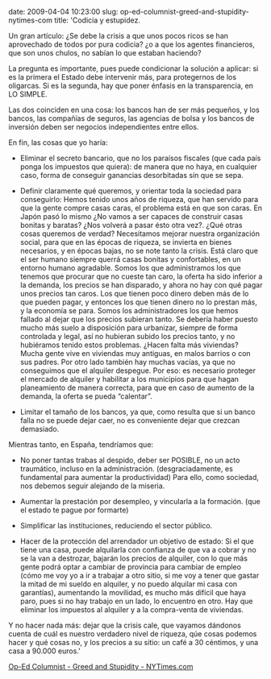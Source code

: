 date: 2009-04-04 10:23:00
slug: op-ed-columnist-greed-and-stupidity-nytimes-com
title: 'Codicia y estupidez.

  Un gran artículo: ¿Se debe la crisis a que unos pocos ricos se han aprovechado de
  todos por pura codicia? ¿o a que los agentes financieros, que son unos chulos, no
  sabían lo que estaban haciendo?

  La pregunta es importante, pues puede condicionar la solución a aplicar: si es la
  primera el Estado debe intervenir más, para protegernos de los oligarcas. Si es
  la segunda, hay que poner énfasis en la transparencia, en LO SIMPLE.

  Las dos coinciden en una cosa: los bancos han de ser más pequeños, y los bancos,
  las compañías de seguros, las agencias de bolsa y los bancos de inversión deben
  ser negocios independientes entre ellos.

  En fin, las cosas que yo haría:

  - Eliminar el secreto bancario, que no los paraísos fiscales (que cada país ponga
  los impuestos que quiera): de manera que no haya, en cualquier caso, forma de conseguir
  ganancias desorbitadas sin que se sepa.

  - Definir claramente qué queremos, y orientar toda la sociedad para conseguirlo:
  Hemos tenido unos años de riqueza, que han servido para que la gente compre casas
  caras, el problema está en que son caras. En Japón pasó lo mismo ¿No vamos a ser
  capaces de construir casas bonitas y baratas? ¿Nos volverá a pasar ésto otra vez?.
  ¿Qué otras cosas queremos de verdad? Necesitamos mejorar nuestra organización social,
  para que en las épocas de riqueza, se invierta en bienes necesarios, y en épocas
  bajas, no se note tanto la crisis. Está claro que el ser humano siempre querrá casas
  bonitas y confortables, en un entorno humano agradable. Somos los que administramos
  los que tenemos que procurar que no cueste tan caro, la oferta ha sido inferior
  a la demanda, los precios se han disparado, y ahora no hay con qué pagar unos precios
  tan caros. Los que tienen poco dinero deben más de lo que pueden pagar, y entonces
  los que tienen dinero no lo prestan más, y la economía se para. Somos los administradores
  los que hemos fallado al dejar que los precios subieran tanto. Se debería haber
  puesto mucho más suelo a disposición para urbanizar, siempre de forma controlada
  y legal, así no hubieran subido los precios tanto, y no hubiéramos tenido estos
  problemas. ¿Hacen falta más viviendas? Mucha gente vive en viviendas muy antiguas,
  en malos barrios o con sus padres. Por otro lado también hay muchas vacías, ya que
  no conseguimos que el alquiler despegue. Por eso: es necesario proteger el mercado
  de alquiler y habilitar a los municipios para que hagan planeamiento de manera correcta,
  para que en caso de aumento de la demanda, la oferta se pueda “calentar”.

  - Limitar el tamaño de los bancos, ya que, como resulta que si un banco falla no
  se puede dejar caer, no es conveniente dejar que crezcan demasiado.

  Mientras tanto, en España, tendríamos que:

  - No poner tantas trabas al despido, deber ser POSIBLE, no un acto traumático, incluso
  en la administración. (desgraciadamente, es fundamental para aumentar la productividad)
  Para ello, como sociedad, nos debemos seguir alejando de la miseria.

  - Aumentar la prestación por desempleo, y vincularla a la formación. (que el estado
  te pague por formarte)

  - Simplificar las instituciones, reduciendo el sector público.

  - Hacer de la protección del arrendador un objetivo de estado: Si el que tiene una
  casa, puede alquilarla con confianza de que va a cobrar y no se la van a destrozar,
  bajarán los precios de alquiler, con lo que más gente podrá optar a cambiar de provincia
  para cambiar de empleo (cómo me voy yo a ir a trabajar a otro sitio, si me voy a
  tener que gastar la mitad de mi sueldo en alquiler, y no puedo alquilar mi casa
  con garantías), aumentando la movilidad, es mucho más difícil que haya paro, pues
  si no hay trabajo en un lado, lo encuentro en otro. Hay que eliminar los impuestos
  al alquiler y a la compra-venta de viviendas.

  Y no hacer nada más: dejar que la crisis cale, que vayamos dándonos cuenta de cuál
  es nuestro verdadero nivel de riqueza, qúe cosas podemos hacer y qué cosas no, y
  los precios a su sitio: un café a 30 céntimos, y una casa a 90.000 euros.'

[Op-Ed Columnist - Greed and Stupidity - NYTimes.com](http://www.nytimes.com/2009/04/03/opinion/03brooks.html?_r=2&partner=rss&emc=rss)

